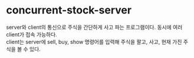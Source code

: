 # concurrent-stock-server

server와 client의 통신으로 주식을 간단하게 사고 파는 프로그램이다. 동시에 여러 client가 접속 가능하다. <br>
client는 server에 sell, buy, show 명령어를 입력해 주식을 팔고, 사고, 현재 가진 주식을 볼 수 있다.

